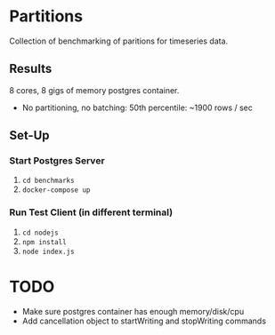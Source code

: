 # Partitions

Collection of benchmarking of paritions for timeseries data.

## Results
8 cores, 8 gigs of memory postgres container.

- No partitioning, no batching: 50th percentile: ~1900 rows / sec

## Set-Up

### Start Postgres Server
1. `cd benchmarks`
2. `docker-compose up`

### Run Test Client (in different terminal)
1. `cd nodejs`
2. `npm install`
3. `node index.js`

# TODO
- Make sure postgres container has enough memory/disk/cpu
- Add cancellation object to startWriting and stopWriting commands